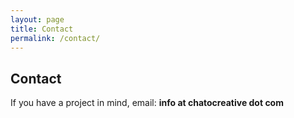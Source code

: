 ```yaml
---
layout: page
title: Contact
permalink: /contact/
---
```


## Contact

If you have a project in mind, email: **info at chatocreative dot com**